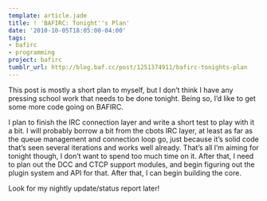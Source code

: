 ```yaml
---
template: article.jade
title: ! 'BAFIRC: Tonight''s Plan'
date: '2010-10-05T18:05:00-04:00'
tags:
- bafirc
- programming
project: bafirc
tumblr_url: http://blog.baf.cc/post/1251374911/bafirc-tonights-plan
---
```

This post is mostly a short plan to myself, but I don’t think I have any pressing school work that needs to be done tonight. Being so, I’d like to get some more code going on BAFIRC.

I plan to finish the IRC connection layer and write a short test to play with it a bit. I will probably borrow a bit from the cbots IRC layer, at least as far as the queue management and connection loop go, just because it’s solid code that’s seen several iterations and works well already. That’s all I’m aiming for tonight though, I don’t want to spend too much time on it. After that, I need to plan out the DCC and CTCP support modules, and begin figuring out the plugin system and API for that. After that, I can begin building the core.

Look for my nightly update/status report later!